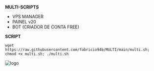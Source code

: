 __MULTI-SCRIPTS__

- VPS MANAGER
- PAINEL v20
- BOT (CRIADOR DE CONTA FREE)

__SCRIPT__

```wget https://raw.githubusercontent.com/fabricio94b/MULTI/main/multi.sh; chmod +x multi.sh; ./multi.sh```
 
![logo](https://github.com/fabricio94b/MULTI/blob/main/ms.png)
